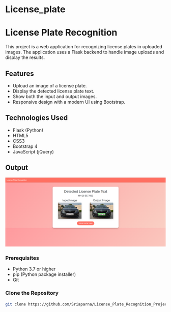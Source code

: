 # License_plate
# License Plate Recognition

This project is a web application for recognizing license plates in uploaded images. The application uses a Flask backend to handle image uploads and display the results.

## Features

- Upload an image of a license plate.
- Display the detected license plate text.
- Show both the input and output images.
- Responsive design with a modern UI using Bootstrap.

## Technologies Used

- Flask (Python)
- HTML5
- CSS3
- Bootstrap 4
- JavaScript (jQuery)

## Output
![Example](static/images/Output1.png)


### Prerequisites

- Python 3.7 or higher
- pip (Python package installer)
- Git

### Clone the Repository

```bash
git clone https://github.com/Sriaparna/License_Plate_Recognition_Project.git


